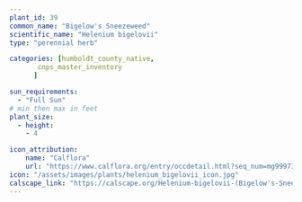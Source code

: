 ```yaml
---
plant_id: 39
common_name: "Bigelow's Sneezeweed"
scientific_name: "Helenium bigelovii"
type: "perennial herb"

categories: [humboldt_county_native,
       cnps_master_inventory
      ]

sun_requirements:
  - "Full Sun"
# min then max in feet
plant_size:
  - height: 
    - 4

icon_attribution:
    name: "Calflora"
    url: "https://www.calflora.org/entry/occdetail.html?seq_num=mg99973"
icon: "/assets/images/plants/helenium_bigelovii_icon.jpg" 
calscape_link: "https://calscape.org/Helenium-bigelovii-(Bigelow's-Sneezeweed)"
---
```


